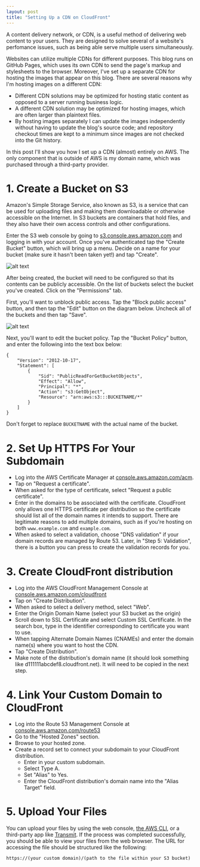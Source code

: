 ```yaml
---
layout: post
title: "Setting Up a CDN on CloudFront"
---
```


A content delivery network, or CDN, is a useful method of delivering web content to your users. They are designed to solve several of a website's perfomance issues, such as being able serve multiple users simultaneously.

Websites can utilize multiple CDNs for different purposes. This blog runs on GitHub Pages, which uses its own CDN to send the page's markup and stylesheets to the browser. Moreover, I've set up a separate CDN for hosting the images that appear on this blog. There are several reasons why I'm hosting images on a different CDN:

- Different CDN solutions may be optimized for hosting static content as opposed to a server running business logic.
- A different CDN solution may be optimized for hosting images, which are often larger than plaintext files.
- By hosting images separately I can update the images independently without having to update the blog's source code; and repository checkout times are kept to a minimum since images are not checked into the Git history.

In this post I'll show you how I set up a CDN (almost) entirely on AWS. The only component that is outside of AWS is my domain name, which was purchased through a third-party provider.

# 1. Create a Bucket on S3

Amazon's Simple Storage Service, also known as S3, is a service that can be used for uploading files and making them downloadable or otherwise accessible on the Internet. In S3 buckets are containers that hold files, and they also have their own access controls and other configurations.

Enter the S3 web console by going to [s3.console.aws.amazon.com](https://s3.console.aws.amazon.com/) and logging in with your account. Once you've authenticated tap the "Create Bucket" button, which will bring up a menu. Decide on a name for your bucket (make sure it hasn't been taken yet!) and tap "Create".

![alt text](https://cdn-blog.dandelarosa.net/2020/01/20/setting-up-domain-on-aws/createbucket-1.png "Creating a bucket on S3")

After being created, the bucket will need to be configured so that its contents can be publicly accessible. On the list of buckets select the bucket you've created. Click on the "Permissions" tab.

First, you'll want to unblock public access. Tap the "Block public access" button, and then tap the "Edit" button on the diagram below. Uncheck all of the buckets and then tap "Save".

![alt text](https://cdn-blog.dandelarosa.net/2020/01/20/setting-up-domain-on-aws/publicaccess-1.png "Make sure all 'Block public access' boxes are unselected.")

Next, you'll want to edit the bucket policy. Tap the "Bucket Policy" button, and enter the following into the text box below:

```
{
    "Version": "2012-10-17",
    "Statement": [
        {
            "Sid": "PublicReadForGetBucketObjects",
            "Effect": "Allow",
            "Principal": "*",
            "Action": "s3:GetObject",
            "Resource": "arn:aws:s3:::BUCKETNAME/*"
        }
    ]
}
```

Don't forget to replace `BUCKETNAME` with the actual name of the bucket.

# 2. Set Up HTTPS For Your Subdomain

- Log into the AWS Certificate Manager at [console.aws.amazon.com/acm](https://console.aws.amazon.com/acm).
- Tap on "Request a certificate".
- When asked for the type of certificate, select "Request a public certificate".
- Enter in the domains to be associated with the certificate. CloudFront only allows one HTTPS certificate per distribution so the certificate should list all of the domain names it intends to support. There are legitimate reasons to add multiple domains, such as if you're hosting on both `www.example.com` and `example.com`.
- When asked to select a validation, choose "DNS validation" if your domain records are managed by Route 53. Later, in "Step 5: Validation", there is a button you can press to create the validation records for you.

# 3. Create CloudFront distribution

- Log into the AWS CloudFront Management Console at [console.aws.amazon.com/cloudfront](https://console.aws.amazon.com/cloudfront)
- Tap on "Create Distribution".
- When asked to select a delivery method, select "Web".
- Enter the Origin Domain Name (select your S3 bucket as the origin)
- Scroll down to SSL Certificate and select Custom SSL Certificate. In the search box,  type in the identifier corresponding to certificate you want to use.
- When tapping Alternate Domain Names (CNAMEs) and enter the domain name(s) where you want to host the CDN.
- Tap "Create Distribution".
- Make note of the distribution's domain name (it should look something like d111111abcdef8.cloudfront.net). It will need to be copied in the next step.

# 4. Link Your Custom Domain to CloudFront

- Log into the Route 53 Management Console at [console.aws.amazon.com/route53](https://console.aws.amazon.com/route53)
- Go to the "Hosted Zones" section.
- Browse to your hosted zone.
- Create a record set to connect your subdomain to your CloudFront distribution.
  - Enter in your custom subdomain.
  - Select Type A.
  - Set "Alias" to Yes.
  - Enter the CloudFront distribution's domain name into the "Alias Target" field.

# 5. Upload Your Files

You can upload your files by using the web console, [the AWS CLI](https://aws.amazon.com/cli/), or a third-party app like [Transmit](https://panic.com/transmit/). If the process was completed successfully, you should be able to view your files from the web browser. The URL for accessing the file should be structured like the following:

```
https://(your custom domain)/(path to the file within your S3 bucket)
```

